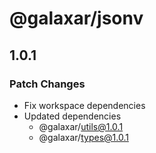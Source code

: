 # @galaxar/jsonv

## 1.0.1

### Patch Changes

-   Fix workspace dependencies
-   Updated dependencies
    -   @galaxar/utils@1.0.1
    -   @galaxar/types@1.0.1
